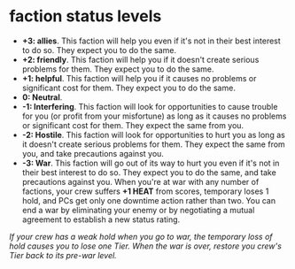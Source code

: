 # faction status levels

- **+3: allies**. This faction will help you even if it's not in their best interest to do so. They expect you to do the same.
- **+2: friendly**. This faction will help you if it doesn't create serious problems for them. They expect you to do the same.
- **+1: helpful**. This faction will help you if it causes no problems or significant cost for them. They expect you to do the same.
- **0: Neutral**.
- **-1: Interfering**. This faction will look for opportunities to cause trouble for you (or profit from your misfortune) as long as it causes no problems or significant cost for them. They expect the same from you.
- **-2: Hostile**. This faction will look for opportunities to hurt you as long as it doesn't create serious problems for them. They expect the same from you, and take precautions against you.
- **-3: War**. This faction will go out of its way to hurt you even if it's not in their best interest to do so. They expect you to do the same, and take precautions against you. When you're at war with any number of factions, your crew suffers **+1 HEAT** from scores, temporary loses 1 hold, and PCs get only one downtime action rather than two. You can end a war by eliminating your enemy or by negotiating a mutual agreement to establish a new status rating.

_If your crew has a weak hold when you go to war, the temporary loss of hold causes you to lose one Tier. When the war is over, restore you crew's Tier back to its pre-war level._
